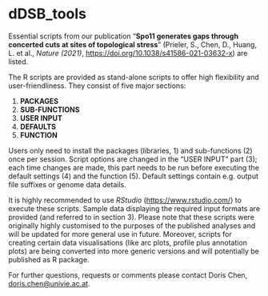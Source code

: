 # dDSB_tools

Essential scripts from our publication “**Spo11 generates gaps through concerted cuts at sites of topological stress**” (Prieler, S., Chen, D., Huang, L. et al., *Nature (2021)*, https://doi.org/10.1038/s41586-021-03632-x) are listed.

The R scripts are provided as stand-alone scripts to offer high flexibility and user-friendliness.
They consist of five major sections:
1.  **PACKAGES**
2.  **SUB-FUNCTIONS**
3.  **USER INPUT**
4.  **DEFAULTS**
5.  **FUNCTION**

Users only need to install the packages (libraries, 1) and sub-functions (2) once per session. Script options are changed in the “USER INPUT” part (3); each time changes are made, this part needs to be run before executing the default settings (4) and the function (5). Default settings contain e.g. output file suffixes or genome data details.

It is highly recommended to use *RStudio* (https://www.rstudio.com/) to execute these scripts. Sample data displaying the required input formats are provided (and referred to in section 3). Please note that these scripts were originally highly customised to the purposes of the published analyses and will be updated for more general use in future. Moreover, scripts for creating certain data visualisations (like arc plots, profile plus annotation plots) are being converted into more generic versions and will potentially be published as R package.

For further questions, requests or comments please contact Doris Chen, doris.chen@univie.ac.at.

